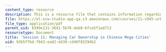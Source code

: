 ```yaml
---
content_type: resource
description: This is a resource file that contains information regarding session 11.
file: https://ol-ocw-studio-app-qa.s3.amazonaws.com/courses/11-s945-urbanizing-china-a-reflective-dialogue-fall-2013/93b5f7bdf043ead2d439cd40f03294b2_MIT11_S945F13_Session11.pdf
file_type: application/pdf
parent_uid: 8399e131-3641-5b76-deb8-6fce5f1ad713
resourcetype: Document
title: 'Session 11: Managing Car Ownership in Chinese Mega Cities'
uid: 93b5f7bd-f043-ead2-d439-cd40f03294b2
---
```

